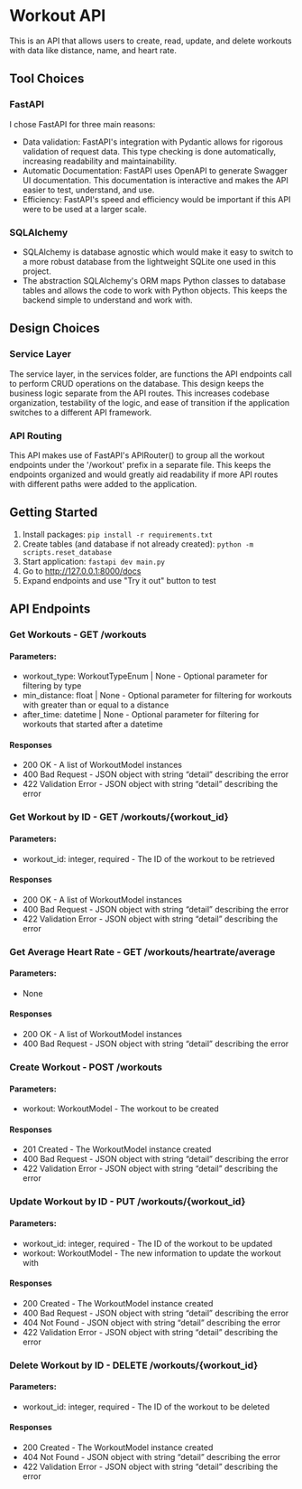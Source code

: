 
# Workout API

This is an API that allows users to create, read, update, and delete workouts with data like distance, name, and heart rate.

## Tool Choices

### FastAPI

I chose FastAPI for three main reasons:
- Data validation: FastAPI's integration with Pydantic allows for rigorous validation of request data. This type checking is done automatically, increasing readability and maintainability.
- Automatic Documentation: FastAPI uses OpenAPI to generate Swagger UI documentation. This documentation is interactive and makes the API easier to test, understand, and use.
- Efficiency: FastAPI's speed and efficiency would be important if this API were to be used at a larger scale.

### SQLAlchemy

- SQLAlchemy is database agnostic which would make it easy to switch to a more robust database from the lightweight SQLite one used in this project.
- The abstraction SQLAlchemy's ORM maps Python classes to database tables and allows the code to work with Python objects. This keeps the backend simple to understand and work with.

## Design Choices

### Service Layer
The service layer, in the services folder, are functions the API endpoints call to perform CRUD operations on the database. This design keeps the business logic separate from the API routes. This increases codebase organization, testability of the logic, and ease of transition if the application switches to a different API framework.

### API Routing
This API makes use of FastAPI's APIRouter() to group all the workout endpoints under the '/workout' prefix in a separate file. This keeps the endpoints organized and would greatly aid readability if more API routes with different paths were added to the application.

## Getting Started

1. Install packages: `pip install -r requirements.txt`
2. Create tables (and database if not already created): `python -m scripts.reset_database`
3. Start application: `fastapi dev main.py`
4. Go to http://127.0.0.1:8000/docs
5. Expand endpoints and use "Try it out" button to test
## API Endpoints
### Get Workouts - GET /workouts
#### Parameters:
-   workout_type: WorkoutTypeEnum | None - Optional parameter for filtering by type
-   min_distance: float | None - Optional parameter for filtering for workouts with greater than or equal to a distance
-   after_time: datetime | None - Optional parameter for filtering for workouts that started after a datetime
#### Responses
-   200 OK - A list of WorkoutModel instances
-   400 Bad Request - JSON object with string “detail” describing the error
-   422 Validation Error - JSON object with string “detail” describing the error
### Get Workout by ID - GET /workouts/{workout_id}
#### Parameters:
-   workout_id: integer, required - The ID of the workout to be retrieved
#### Responses
-   200 OK - A list of WorkoutModel instances
-   400 Bad Request - JSON object with string “detail” describing the error
-   422 Validation Error - JSON object with string “detail” describing the error
### Get Average Heart Rate - GET /workouts/heartrate/average
#### Parameters:
-   None
#### Responses
-   200 OK - A list of WorkoutModel instances
-   400 Bad Request - JSON object with string “detail” describing the error
### Create Workout - POST /workouts
#### Parameters:
-   workout: WorkoutModel - The workout to be created
#### Responses
-   201 Created - The WorkoutModel instance created
-   400 Bad Request - JSON object with string “detail” describing the error
-   422 Validation Error - JSON object with string “detail” describing the error
### Update Workout by ID - PUT /workouts/{workout_id}
#### Parameters:
-  workout_id: integer, required - The ID of the workout to be updated
-  workout: WorkoutModel - The new information to update the workout with

#### Responses
-   200 Created - The WorkoutModel instance created
-   400 Bad Request - JSON object with string “detail” describing the error
-   404 Not Found - JSON object with string “detail” describing the error
-   422 Validation Error - JSON object with string “detail” describing the error
### Delete Workout by ID - DELETE /workouts/{workout_id}
#### Parameters:
-  workout_id: integer, required - The ID of the workout to be deleted
#### Responses
-   200 Created - The WorkoutModel instance created
-   404 Not Found - JSON object with string “detail” describing the error
-   422 Validation Error - JSON object with string “detail” describing the error